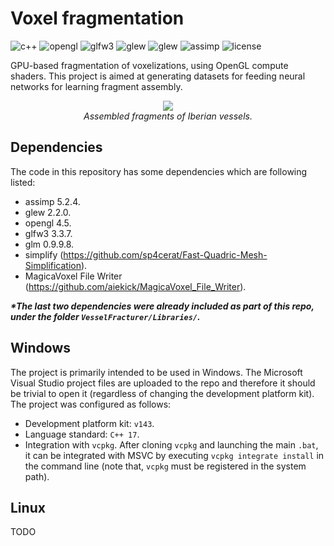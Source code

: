# Voxel fragmentation

![c++](https://img.shields.io/github/languages/top/AlfonsoLRz/VesselFracturer) 
![opengl](https://img.shields.io/badge/opengl-4.5-red.svg) 
![glfw3](https://img.shields.io/badge/glfw3-3.3.7-purple.svg) 
![glew](https://img.shields.io/badge/glew-2.2.0-yellow.svg) 
![glew](https://img.shields.io/badge/glm-0.9.9.8-green.svg) 
![assimp](https://img.shields.io/badge/assimp-5.2.4-orange.svg) 
![license](https://img.shields.io/badge/license-MIT-blue.svg)

GPU-based fragmentation of voxelizations, using OpenGL compute shaders. This project is aimed at generating datasets for feeding neural networks for learning fragment assembly.

 <p align="center" >
    <img src="Assets/teaser.png"/></br>
    <em>Assembled fragments of Iberian vessels.</em>
</p>

## Dependencies

The code in this repository has some dependencies which are following listed:

- assimp 5.2.4.
- glew 2.2.0.
- opengl 4.5.
- glfw3 3.3.7.
- glm 0.9.9.8.
- simplify (https://github.com/sp4cerat/Fast-Quadric-Mesh-Simplification).
- MagicaVoxel File Writer (https://github.com/aiekick/MagicaVoxel_File_Writer).

**_*The last two dependencies were already included as part of this repo, under the folder `VesselFracturer/Libraries/`._**

## Windows

The project is primarily intended to be used in Windows. The Microsoft Visual Studio project files are uploaded to the repo and therefore it should be trivial to open it (regardless of changing the development platform kit). The project was configured as follows:

- Development platform kit: `v143`.
- Language standard: `C++ 17`.
- Integration with `vcpkg`. After cloning `vcpkg` and launching the main `.bat`, it can be integrated with MSVC by executing `vcpkg integrate install` in the command line (note that, `vcpkg` must be registered in the system path).

## Linux

TODO
